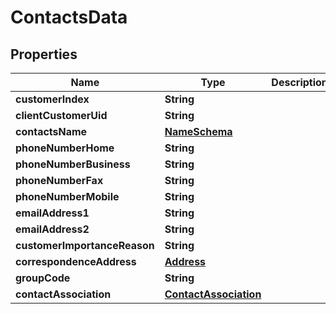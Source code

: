 
# ContactsData

## Properties
Name | Type | Description | Notes
------------ | ------------- | ------------- | -------------
**customerIndex** | **String** |  | 
**clientCustomerUid** | **String** |  | 
**contactsName** | [**NameSchema**](NameSchema.md) |  | 
**phoneNumberHome** | **String** |  |  [optional]
**phoneNumberBusiness** | **String** |  |  [optional]
**phoneNumberFax** | **String** |  |  [optional]
**phoneNumberMobile** | **String** |  |  [optional]
**emailAddress1** | **String** |  |  [optional]
**emailAddress2** | **String** |  |  [optional]
**customerImportanceReason** | **String** |  |  [optional]
**correspondenceAddress** | [**Address**](Address.md) |  | 
**groupCode** | **String** |  |  [optional]
**contactAssociation** | [**ContactAssociation**](ContactAssociation.md) |  |  [optional]




